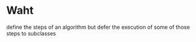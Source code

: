 # Waht
define the steps of an algorithm but defer the execution of some of those steps to subclasses